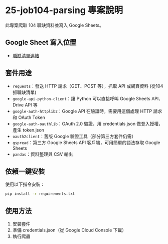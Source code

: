 # 25-job104-parsing 專案說明
此專案爬取 104 職缺資料並寫入 Google Sheets。

## Google Sheet 寫入位置
- [職缺清單連結](https://docs.google.com/spreadsheets/d/1PluvChUHCzKsuHJwKdSNKJ9vC6BI3V52C0tIb01u5F8/edit?gid=0#gid=0)

## 套件用途
- `requests`：發送 HTTP 請求（GET、POST 等），抓取 API 或網頁資料 (從104 抓職缺清單)
- `google-api-python-client`：讓 Python 可以直接呼叫 Google Sheets API、Drive API 等
- `google-auth-httplib2`：Google API 在驗證時，需要用這個處理 HTTP 請求和 OAuth Token
- `google-auth-oauthlib`：OAuth 2.0 驗證，用 credentials.json 做登入授權，產生 token.json
- `oauth2client`：舊版 Google 驗證工具（部分第三方套件仍需）
- `gspread`：第三方 Google Sheets API 客戶端，可用簡單的語法存取 Google Sheets
- `pandas`：資料整理與 CSV 輸出

## 依賴一鍵安裝
使用以下指令安裝：
```bash
pip install -r requirements.txt
```

## 使用方法
1. 安裝套件
2. 準備 credentials.json（從 Google Cloud Console 下載）
3. 執行爬蟲
